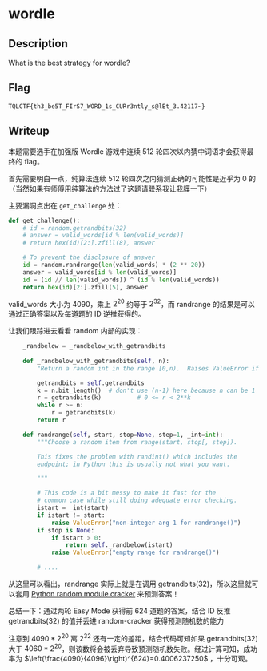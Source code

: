 # wordle

## Description

What is the best strategy for wordle?

## Flag

`TQLCTF{th3_be5T_FIrS7_WORD_1s_CURr3ntly_s@lEt_3.42117~}`

## Writeup

本题需要选手在加强版 Wordle 游戏中连续 512 轮四次以内猜中词语才会获得最终的 flag。

首先需要明白一点，纯算法连续 512 轮四次之内猜测正确的可能性是近乎为 0 的（当然如果有师傅用纯算法的方法过了这题请联系我让我膜一下）

主要漏洞点出在 `get_challenge` 处：

```python
def get_challenge():
    # id = random.getrandbits(32)
    # answer = valid_words[id % len(valid_words)]
    # return hex(id)[2:].zfill(8), answer

    # To prevent the disclosure of answer
    id = random.randrange(len(valid_words) * (2 ** 20))
    answer = valid_words[id % len(valid_words)]
    id = (id // len(valid_words)) ^ (id % len(valid_words))
    return hex(id)[2:].zfill(5), answer
```

valid_words 大小为 $4090$，乘上 $2^{20}$ 约等于 $2^{32}$，而 randrange 的结果是可以通过正确答案以及每道题的 ID 逆推获得的。

让我们跟踪进去看看 random 内部的实现：

```python
    _randbelow = _randbelow_with_getrandbits
    
    def _randbelow_with_getrandbits(self, n):
        "Return a random int in the range [0,n).  Raises ValueError if n==0."

        getrandbits = self.getrandbits
        k = n.bit_length()  # don't use (n-1) here because n can be 1
        r = getrandbits(k)          # 0 <= r < 2**k
        while r >= n:
            r = getrandbits(k)
        return r

    def randrange(self, start, stop=None, step=1, _int=int):
        """Choose a random item from range(start, stop[, step]).

        This fixes the problem with randint() which includes the
        endpoint; in Python this is usually not what you want.

        """

        # This code is a bit messy to make it fast for the
        # common case while still doing adequate error checking.
        istart = _int(start)
        if istart != start:
            raise ValueError("non-integer arg 1 for randrange()")
        if stop is None:
            if istart > 0:
                return self._randbelow(istart)
            raise ValueError("empty range for randrange()")
        
        # ....
```

从这里可以看出，randrange 实际上就是在调用 getrandbits(32)，所以这里就可以套用 [Python random module cracker](https://github.com/tna0y/Python-random-module-cracker) 来预测答案！

总结一下：通过两轮 Easy Mode 获得前 624 道题的答案，结合 ID 反推 getrandbits(32) 的值并丢进 random-cracker 获得预测随机数的能力

注意到 $4090*2^{20}$ 离 $2^{32}$ 还有一定的差距，结合代码可知如果 getrandbits(32) 大于 $4060*2^{20}$，则该数将会被丢弃导致预测随机数失败。经过计算可知，成功率为 $\left(\frac{4090}{4096}\right)^{624}=0.4006237250$ ，十分可观。
